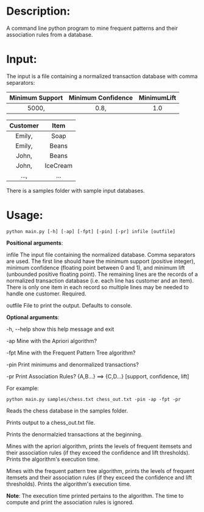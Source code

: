 Description:
=
A command line python program to mine frequent patterns and their association rules from a database.

Input:
=
The input is a file containing a normalized transaction database with comma separators:

| Minimum Support | Minimum Confidence | MinimumLift |
|:-:|:-:|:-:|
| 5000, | 0.8, | 1.0 |

| Customer | Item |
|:-:|:-:|
| Emily, | Soap    |
| Emily, | Beans   |
| John, | Beans    |
| John, | IceCream |
| ..., | ... |

There is a samples folder with sample input databases. 

Usage:
=
```console
python main.py [-h] [-ap] [-fpt] [-pin] [-pr] infile [outfile]
```

**Positional arguments**:

  infile      The input file containing the normalized database. Comma separators are used. The first line should have
              the minimum support (positive integer), minimum confidence (floating point between 0 and 1), and minimum
              lift (unbounded positive floating point). The remaining lines are the records of a normalized
              transaction database (i.e. each line has customer and an item). There is only one item in each record so
              multiple lines may be needed to handle one customer. Required.

  outfile     File to print the output. Defaults to console.

**Optional arguments**:

  -h, --help  show this help message and exit

  -ap         Mine with the Apriori algorithm?

  -fpt        Mine with the Frequent Pattern Tree algorithm?

  -pin        Print minimums and denormalized transactions?

  -pr         Print Association Rules? {A,B...} ==> {C,D...} [support, confidence, lift]

For example:

```console
python main.py samples/chess.txt chess_out.txt -pin -ap -fpt -pr
```

Reads the chess database in the samples folder.

Prints output to a chess_out.txt file.

Prints the denormalzied transactions at the beginning.

Mines with the apriori algorithm, prints the levels of frequent itemsets and their association rules (if they exceed the confidence and lift thresholds). Prints the algorithm's execution time.

Mines with the frequent pattern tree algorithm, prints the levels of frequent itemsets and their association rules (if they exceed the confidence and lift thresholds). Prints the algorithm's execution time.

**Note**: The execution time printed pertains to the algorithm. The time to compute and print the association rules is ignored.